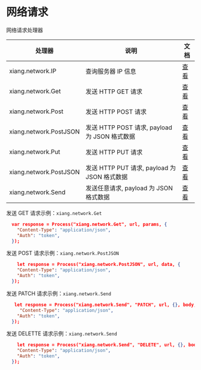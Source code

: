 # 网络请求

网络请求处理器

| 处理器                 | 说明                                          | 文档                                    |
| ---------------------- | --------------------------------------------- | --------------------------------------- |
| xiang.network.IP       | 查询服务器 IP 信息                            | [查看](../e.处理器参考/a.数据模型#Find) |
| xiang.network.Get      | 发送 HTTP GET 请求                            | [查看](../e.处理器参考/a.数据模型#Find) |
| xiang.network.Post     | 发送 HTTP POST 请求                           | [查看](../e.处理器参考/a.数据模型#Find) |
| xiang.network.PostJSON | 发送 HTTP POST 请求, payload 为 JSON 格式数据 | [查看](../e.处理器参考/a.数据模型#Find) |
| xiang.network.Put      | 发送 HTTP PUT 请求                            | [查看](../e.处理器参考/a.数据模型#Find) |
| xiang.network.PostJSON | 发送 HTTP PUT 请求, payload 为 JSON 格式数据  | [查看](../e.处理器参考/a.数据模型#Find) |
| xiang.network.Send     | 发送任意请求, payload 为 JSON 格式数据        | [查看](../e.处理器参考/a.数据模型#Find) |

发送 GET 请求示例：`xiang.network.Get`

```json
  var response = Process("xiang.network.Get", url, params, {
    "Content-Type": "application/json",
    "Auth": "token",
  });
```

发送 POST 请求示例：`xiang.network.PostJSON`

```json
    let response = Process("xiang.network.PostJSON", url, data, {
    "Content-Type": "application/json",
    "Auth": "token",
  });
```

发送 PATCH 请求示例：`xiang.network.Send`

```json
   let response = Process("xiang.network.Send", "PATCH", url, {}, body, {
     "Content-Type": "application/json",
    "Auth": "token",
  });
```

发送 DELETTE 请求示例：`xiang.network.Send`

```json
    let response = Process("xiang.network.Send", "DELETE", url, {}, body, {
    "Content-Type": "application/json",
    "Auth": "token",
  });
```
